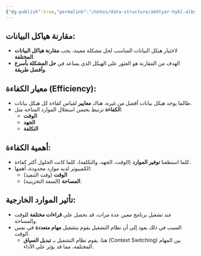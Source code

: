 ```yaml
---
{"dg-publish":true,"permalink":"/notes/data-structure/akhtyar-hykl-albyanat-almnasb/"}
---
```


## مقارنة هياكل البيانات:
- لاختيار هيكل البيانات المناسب لحل مشكلة معينة، يجب **مقارنة هياكل البيانات المختلفة**.
- الهدف من المقارنة هو العثور على الهيكل الذي يساعد في **حل المشكلة بأسرع وأفضل طريقة**.

## معيار الكفاءة (Efficiency):
- طالما يوجد هيكل بيانات أفضل من غيره، هناك **معايير** لقياس كفاءة كل هيكل بيانات.
- **الكفاءة** ترتبط بحسن استغلال الموارد المتاحة مثل:
  - **الوقت**
  - **الجهد**
  - **التكلفة**

## أهمية الكفاءة:
- كلما استطعنا **توفير الموارد** (الوقت، الجهد، والتكلفة)، كلما كانت الحلول أكثر كفاءة.
- الكمبيوتر لديه موارد محدودة، أهمها:
  - **الوقت** (وقت التنفيذ)
  - **المساحة** (السعة التخزينية).

## تأثير الموارد الخارجية:
- عند تشغيل برنامج معين عدة مرات، قد نحصل على **قراءات مختلفة** للوقت والمساحة.
- السبب في ذلك يعود إلى أن نظام التشغيل يقوم بتشغيل **مهام متعددة** في نفس الوقت.
  - هنا، يقوم نظام التشغيل بـ **تبديل السياق** (Context Switching) بين المهام المختلفة، مما قد يؤثر على الأداء.
